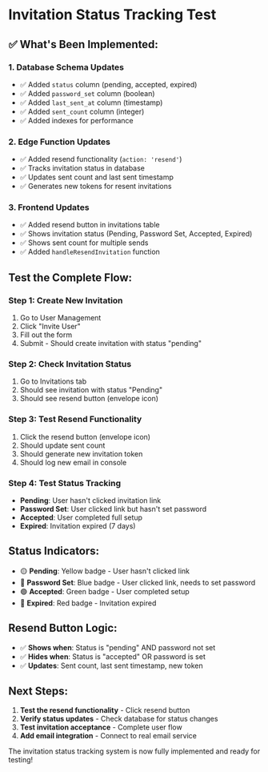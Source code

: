 # Invitation Status Tracking Test

## ✅ What's Been Implemented:

### **1. Database Schema Updates**
- ✅ Added `status` column (pending, accepted, expired)
- ✅ Added `password_set` column (boolean)
- ✅ Added `last_sent_at` column (timestamp)
- ✅ Added `sent_count` column (integer)
- ✅ Added indexes for performance

### **2. Edge Function Updates**
- ✅ Added resend functionality (`action: 'resend'`)
- ✅ Tracks invitation status in database
- ✅ Updates sent count and last sent timestamp
- ✅ Generates new tokens for resent invitations

### **3. Frontend Updates**
- ✅ Added resend button in invitations table
- ✅ Shows invitation status (Pending, Password Set, Accepted, Expired)
- ✅ Shows sent count for multiple sends
- ✅ Added `handleResendInvitation` function

## **Test the Complete Flow:**

### **Step 1: Create New Invitation**
1. Go to User Management
2. Click "Invite User"
3. Fill out the form
4. Submit - Should create invitation with status "pending"

### **Step 2: Check Invitation Status**
1. Go to Invitations tab
2. Should see invitation with status "Pending"
3. Should see resend button (envelope icon)

### **Step 3: Test Resend Functionality**
1. Click the resend button (envelope icon)
2. Should update sent count
3. Should generate new invitation token
4. Should log new email in console

### **Step 4: Test Status Tracking**
- **Pending**: User hasn't clicked invitation link
- **Password Set**: User clicked link but hasn't set password
- **Accepted**: User completed full setup
- **Expired**: Invitation expired (7 days)

## **Status Indicators:**

- 🟡 **Pending**: Yellow badge - User hasn't clicked link
- 🔵 **Password Set**: Blue badge - User clicked link, needs to set password
- 🟢 **Accepted**: Green badge - User completed setup
- 🔴 **Expired**: Red badge - Invitation expired

## **Resend Button Logic:**

- ✅ **Shows when**: Status is "pending" AND password not set
- ✅ **Hides when**: Status is "accepted" OR password is set
- ✅ **Updates**: Sent count, last sent timestamp, new token

## **Next Steps:**

1. **Test the resend functionality** - Click resend button
2. **Verify status updates** - Check database for status changes
3. **Test invitation acceptance** - Complete user flow
4. **Add email integration** - Connect to real email service

The invitation status tracking system is now fully implemented and ready for testing! 